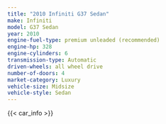 ```yaml
---
title: "2010 Infiniti G37 Sedan"
make: Infiniti
model: G37 Sedan
year: 2010
engine-fuel-type: premium unleaded (recommended)
engine-hp: 328
engine-cylinders: 6
transmission-type: Automatic
driven-wheels: all wheel drive
number-of-doors: 4
market-category: Luxury
vehicle-size: Midsize
vehicle-style: Sedan
---
```


{{< car_info >}}
